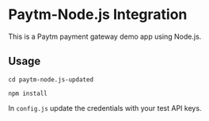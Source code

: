 # Paytm-Node.js Integration

This is a Paytm payment gateway demo app using Node.js.

## Usage
`cd paytm-node.js-updated`

`npm install`

In `config.js` update the credentials with your test API keys.


